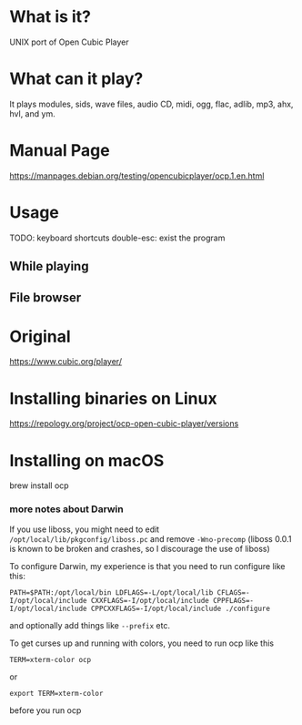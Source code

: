 # What is it?

UNIX port of Open Cubic Player

# What can it play?

It plays modules, sids, wave files, audio CD, midi, ogg, flac, adlib, mp3, ahx, hvl, and ym.

# Manual Page

https://manpages.debian.org/testing/opencubicplayer/ocp.1.en.html

# Usage

TODO: keyboard shortcuts
double-esc: exist the program

## While playing

## File browser

# Original

https://www.cubic.org/player/

# Installing binaries on Linux

https://repology.org/project/ocp-open-cubic-player/versions

# Installing on macOS

brew install ocp

### more notes about Darwin

If you use liboss, you might need to edit `/opt/local/lib/pkgconfig/liboss.pc` and remove `-Wno-precomp` (liboss 0.0.1 is known to be broken and crashes, so I discourage the use of liboss)

To configure Darwin, my experience is that you need to run configure like this:

`PATH=$PATH:/opt/local/bin LDFLAGS=-L/opt/local/lib CFLAGS=-I/opt/local/include CXXFLAGS=-I/opt/local/include CPPFLAGS=-I/opt/local/include CPPCXXFLAGS=-I/opt/local/include ./configure`

and optionally add things like `--prefix` etc.

To get curses up and running with colors, you need to run ocp like this

`TERM=xterm-color ocp`

or

`export TERM=xterm-color`

before you run ocp
